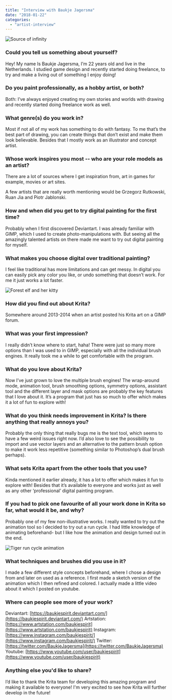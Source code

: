 ```yaml
---
title: "Interview with Baukje Jagersma"
date: "2018-01-22"
categories: 
  - "artist-interview"
---
```


![Source of infinity](/images/posts/2018/source_of_infinity_800.png)

### Could you tell us something about yourself?

Hey! My name Is Baukje Jagersma, I’m 22 years old and live in the Netherlands. I studied game design and recently started doing freelance, to try and make a living out of something I enjoy doing!

### Do you paint professionally, as a hobby artist, or both?

Both: I’ve always enjoyed creating my own stories and worlds with drawing and recently started doing freelance work as well.

### What genre(s) do you work in?

Most if not all of my work has something to do with fantasy. To me that’s the best part of drawing, you can create things that don’t exist and make them look believable. Besides that I mostly work as an illustrator and concept artist.

### Whose work inspires you most -- who are your role models as an artist?

There are a lot of sources where I get inspiration from, art in games for example, movies or art sites.

A few artists that are really worth mentioning would be Grzegorz Rutkowski, Ruan Jia and Piotr Jablonski.

### How and when did you get to try digital painting for the first time?

Probably when I first discovered Deviantart. I was already familiar with GIMP, which I used to create photo-manipulations with. But seeing all the amazingly talented artists on there made me want to try out digital painting for myself.

### What makes you choose digital over traditional painting?

I feel like traditional has more limitations and can get messy. In digital you can easily pick any color you like, or undo something that doesn’t work. For me it just works a lot faster.

![Forest elf and her kitty](/images/posts/2018/forest_elf_and_her_kitty_800.png)

### How did you find out about Krita?

Somewhere around 2013-2014 when an artist posted his Krita art on a GIMP forum.

### What was your first impression?

I really didn’t know where to start, haha! There were just so many more options than I was used to in GIMP, especially with all the individual brush engines. It really took me a while to get comfortable with the program.

### What do you love about Krita?

Now I’ve just grown to love the multiple brush engines! The wrap-around mode, animation tool, brush smoothing options, symmetry options, assistant tool and the different layer and mask options are probably the key features that I love about it. It’s a program that just has so much to offer which makes it a lot of fun to explore with!

### What do you think needs improvement in Krita? Is there anything that really annoys you?

Probably the only thing that really bugs me is the text tool, which seems to have a few weird issues right now. I’d also love to see the possibility to import and use vector layers and an alternative to the pattern brush option to make it work less repetitive (something similar to Photoshop’s dual brush perhaps).

### What sets Krita apart from the other tools that you use?

Kinda mentioned it earlier already, it has a lot to offer which makes it fun to explore with! Besides that it’s available to everyone and works just as well as any other ‘professional’ digital painting program.

### If you had to pick one favourite of all your work done in Krita so far, what would it be, and why?

Probably one of my few non-illustrative works. I really wanted to try out the animation tool so I decided to try out a run cycle. I had little knowledge of animating beforehand- but I like how the animation and design turned out in the end.

![Tiger run cycle animation](/images/posts/2018/tiger_run_cycle.gif)

### What techniques and brushes did you use in it?

I made a few different style concepts beforehand, where I chose a design from and later on used as a reference. I first made a sketch version of the animation which I then refined and colored. I actually made a little video about it which I posted on youtube.

### Where can people see more of your work?

Deviantart: [https://baukjespirit.deviantart.com/](https://baukjespirit.deviantart.com/) Artstation: [https://www.artstation.com/baukjespirit](https://www.artstation.com/baukjespirit) Instagram: [https://www.instagram.com/baukjespirit/](https://www.instagram.com/baukjespirit/) Twitter: [https://twitter.com/BaukjeJagersma](https://twitter.com/BaukjeJagersma) Youtube: [https://www.youtube.com/user/baukjespirit](https://www.youtube.com/user/baukjespirit)

### Anything else you'd like to share?

I’d like to thank the Krita team for developing this amazing program and making it available to everyone! I'm very excited to see how Krita will further develop in the future!
